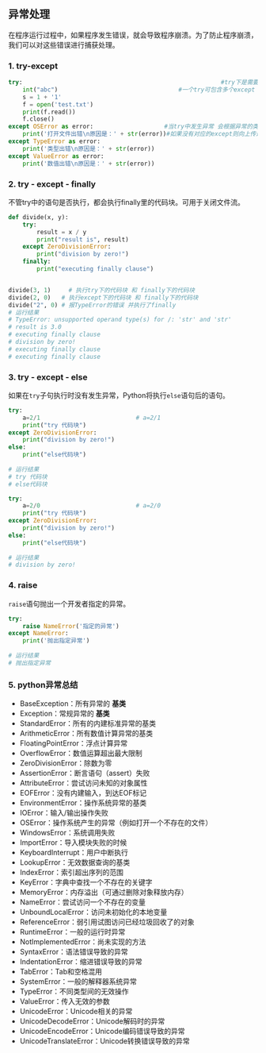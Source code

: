 ## 异常处理

在程序运行过程中，如果程序发生错误，就会导致程序崩溃。为了防止程序崩溃，我们可以对这些错误进行捕获处理。

### 1. try-except

```python
try:														#try下是需要进行捕获异常的代码块，如果该代码块中没有发生异常就不会走except。否则走except。
    int("abc")									#一个try可包含多个except
    s = 1 + '1'
    f = open('test.txt')
    print(f.read())
    f.close()
except OSError as error:					#当try中发生异常 会根据异常的类型选择对应的except，并执行except下的代码。
    print('打开文件出错\n原因是：' + str(error))#如果没有对应的except则向上传递。
except TypeError as error:
    print('类型出错\n原因是：' + str(error))
except ValueError as error:
    print('数值出错\n原因是：' + str(error))
```

### 2. try - except - finally 

不管try中的语句是否执行，都会执行finally里的代码块。可用于关闭文件流。

```python
def divide(x, y):
    try:
        result = x / y
        print("result is", result)
    except ZeroDivisionError:
        print("division by zero!")
    finally:
        print("executing finally clause")


divide(3, 1)	 # 执行try下的代码块 和 finally下的代码块
divide(2, 0)   # 执行except下的代码块 和 finally下的代码块
divide("2", 0) # 报TypeError的错误 并执行了finally
# 运行结果
# TypeError: unsupported operand type(s) for /: 'str' and 'str'
# result is 3.0
# executing finally clause
# division by zero!
# executing finally clause
# executing finally clause
```

### 3. try - except - else

如果在`try`子句执行时没有发生异常，Python将执行`else`语句后的语句。

```python
try:
    a=2/1							# a=2/1
    print("try 代码块")
except ZeroDivisionError:
    print("division by zero!")
else:
    print("else代码块")
    
# 运行结果
# try 代码块
# else代码块

try:
    a=2/0							# a=2/0
    print("try 代码块")
except ZeroDivisionError:
    print("division by zero!")
else:
    print("else代码块")
    
# 运行结果
# division by zero!
```

### 4. raise

`raise`语句抛出一个开发者指定的异常。

```python
try:
    raise NameError('指定的异常')
except NameError:
    print('抛出指定异常')
    
# 运行结果
# 抛出指定异常
```

### 5. python异常总结

- BaseException：所有异常的 **基类**
- Exception：常规异常的 **基类**
- StandardError：所有的内建标准异常的基类
- ArithmeticError：所有数值计算异常的基类
- FloatingPointError：浮点计算异常
- OverflowError：数值运算超出最大限制
- ZeroDivisionError：除数为零
- AssertionError：断言语句（assert）失败
- AttributeError：尝试访问未知的对象属性
- EOFError：没有内建输入，到达EOF标记
- EnvironmentError：操作系统异常的基类
- IOError：输入/输出操作失败
- OSError：操作系统产生的异常（例如打开一个不存在的文件）
- WindowsError：系统调用失败
- ImportError：导入模块失败的时候
- KeyboardInterrupt：用户中断执行
- LookupError：无效数据查询的基类
- IndexError：索引超出序列的范围
- KeyError：字典中查找一个不存在的关键字
- MemoryError：内存溢出（可通过删除对象释放内存）
- NameError：尝试访问一个不存在的变量
- UnboundLocalError：访问未初始化的本地变量
- ReferenceError：弱引用试图访问已经垃圾回收了的对象
- RuntimeError：一般的运行时异常
- NotImplementedError：尚未实现的方法
- SyntaxError：语法错误导致的异常
- IndentationError：缩进错误导致的异常
- TabError：Tab和空格混用
- SystemError：一般的解释器系统异常
- TypeError：不同类型间的无效操作
- ValueError：传入无效的参数
- UnicodeError：Unicode相关的异常
- UnicodeDecodeError：Unicode解码时的异常
- UnicodeEncodeError：Unicode编码错误导致的异常
- UnicodeTranslateError：Unicode转换错误导致的异常



